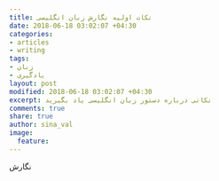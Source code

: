 ```yaml
---
title: نکات اولیه نگارش زبان انگلیسی
date: 2018-06-18 03:02:07 +04:30
categories:
- articles
- writing
tags:
- زبان
- یادگیری
layout: post
modified: 2018-06-18 03:02:07 +04:30
excerpt: نکاتی درباره دستور زبان انگلیسی یاد بگیرید
comments: true
share: true
author: sina_val
image:
  feature: 
---
```


نگارش